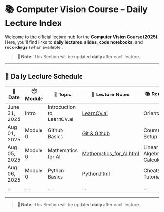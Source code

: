 # 📚 Computer Vision Course – Daily Lecture Index

Welcome to the official lecture hub for the **Computer Vision Course (2025)**.
Here, you'll find links to **daily lectures**, **slides**, **code notebooks**, and **recordings** (when available).

> 📌 **Note:** This Section will be updated **daily** after each lecture.

---

## 📆 Daily Lecture Schedule

| 📅 Date      | 📦 Module | 🧠 Topic                         | 📁 Lecture Notes | 📚 Remarks                               |
| ------------ | --------- | -------------------------------- | ----------------- | ------------------------------------------ |
| June 31, 2025 | Intro  | Introduction to LearnCV.ai  | [LearnCV.ai](../index.md)  | Orientation   |
| Aug 01, 2025 | Module 0  | Github Basics | [Git & Github](../tools/git&github.md)  | Course Setup   |
| Aug 05, 2025 | Module 0  | Mathematics for AI | [Mathematics_for_AI.html](templates/Mathematics_for_AI.html)  | Linear Algebra, Calculus   |
| Aug 06, 2025 | Module 0  | Python Basics| [Python.html](templates/Python.html)  | Cheatsheets, Tutorial   |
| ...          | ...       | ...                              | ...               | ...                                        |

---


> 📌 **Note:** This Section will be updated **daily** after each lecture.
